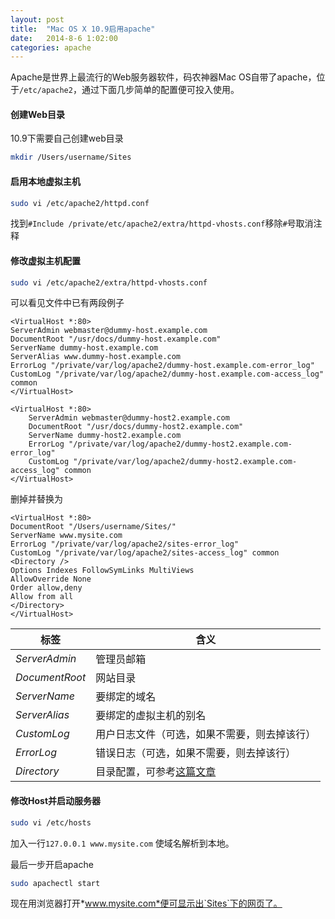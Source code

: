 ```yaml
---
layout: post
title:  "Mac OS X 10.9启用apache"
date:   2014-8-6 1:02:00
categories: apache
---
```


Apache是世界上最流行的Web服务器软件，码农神器Mac OS自带了apache，位于`/etc/apache2`，通过下面几步简单的配置便可投入使用。

#### 创建Web目录

10.9下需要自己创建web目录

```bash
mkdir /Users/username/Sites
```

#### 启用本地虚拟主机

```bash
sudo vi /etc/apache2/httpd.conf
```
	
找到`#Include /private/etc/apache2/extra/httpd-vhosts.conf`移除`#`号取消注释

#### 修改虚拟主机配置

```bash
sudo vi /etc/apache2/extra/httpd-vhosts.conf
```
	
可以看见文件中已有两段例子

	<VirtualHost *:80>
    ServerAdmin webmaster@dummy-host.example.com
    DocumentRoot "/usr/docs/dummy-host.example.com"
    ServerName dummy-host.example.com
    ServerAlias www.dummy-host.example.com
    ErrorLog "/private/var/log/apache2/dummy-host.example.com-error_log"
    CustomLog "/private/var/log/apache2/dummy-host.example.com-access_log" common
	</VirtualHost>
	
	<VirtualHost *:80>
	    ServerAdmin webmaster@dummy-host2.example.com
	    DocumentRoot "/usr/docs/dummy-host2.example.com"
	    ServerName dummy-host2.example.com
	    ErrorLog "/private/var/log/apache2/dummy-host2.example.com-error_log"
	    CustomLog "/private/var/log/apache2/dummy-host2.example.com-access_log" common
	</VirtualHost>
	
删掉并替换为

	<VirtualHost *:80>
    DocumentRoot "/Users/username/Sites/"
    ServerName www.mysite.com
    ErrorLog "/private/var/log/apache2/sites-error_log"
    CustomLog "/private/var/log/apache2/sites-access_log" common 
    <Directory />
    Options Indexes FollowSymLinks MultiViews
    AllowOverride None
    Order allow,deny
    Allow from all
    </Directory>
	</VirtualHost> 
	

|  标签 |  含义	|
| ------------- |-------------|
| *ServerAdmin*  | 管理员邮箱		|
| *DocumentRoot* | 网站目录  |
| *ServerName* | 要绑定的域名 |
| *ServerAlias* |  要绑定的虚拟主机的别名 |
| *CustomLog* | 用户日志文件（可选，如果不需要，则去掉该行） |
| *ErrorLog*  | 错误日志（可选，如果不需要，则去掉该行）|
| *Directory*  | 目录配置，可参考[这篇文章](http://blog.sina.com.cn/s/blog_4ab5f9e50100p5kg.html) |




#### 修改Host并启动服务器

```bash
sudo vi /etc/hosts
```

加入一行`127.0.0.1 www.mysite.com` 使域名解析到本地。

最后一步开启apache

```bash
sudo apachectl start
```

现在用浏览器打开*www.mysite.com*便可显示出`Sites`下的网页了。



